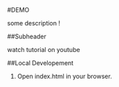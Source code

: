 #DEMO  

some description !

##Subheader

watch tutorial on youtube

##Local Developement

1. Open index.html in your browser.